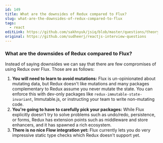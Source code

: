 ```yaml
---
id: 149
title: What are the downsides of Redux compared to Flux?
slug: what-are-the-downsides-of-redux-compared-to-flux
tags:
  - react
editLink: https://github.com/sakhnyuk/jsiq/blob/master/questions/theory/react/149.md
original: https://github.com/sudheerj/reactjs-interview-questions
---
```


### What are the downsides of Redux compared to Flux?

Instead of saying downsides we can say that there are few compromises of using Redux over Flux. Those are as follows:

1. **You will need to learn to avoid mutations:** Flux is un-opinionated about mutating data, but Redux doesn't like mutations and many packages complementary to Redux assume you never mutate the state. You can enforce this with dev-only packages like `redux-immutable-state-invariant`, Immutable.js, or instructing your team to write non-mutating code.
2. **You're going to have to carefully pick your packages:** While Flux explicitly doesn't try to solve problems such as undo/redo, persistence, or forms, Redux has extension points such as middleware and store enhancers, and it has spawned a rich ecosystem.
3. **There is no nice Flow integration yet:** Flux currently lets you do very impressive static type checks which Redux doesn't support yet.